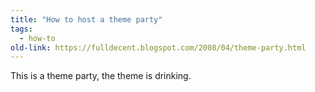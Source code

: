 ```yaml
---
title: "How to host a theme party"
tags:
  - how-to
old-link: https://fulldecent.blogspot.com/2008/04/theme-party.html
---
```


This is a theme party, the theme is drinking.
